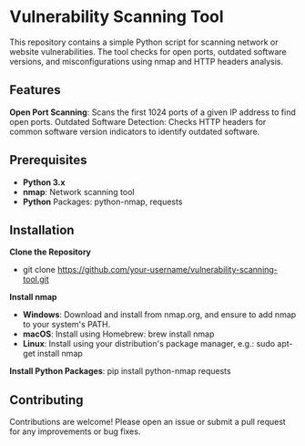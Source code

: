 # Vulnerability Scanning Tool
This repository contains a simple Python script for scanning network or website vulnerabilities. The tool checks for open ports, outdated software versions, and misconfigurations using nmap and HTTP headers analysis.

## Features
**Open Port Scanning**: Scans the first 1024 ports of a given IP address to find open ports.
Outdated Software Detection: Checks HTTP headers for common software version indicators to identify outdated software.
## Prerequisites
- **Python 3.x**
- **nmap**: Network scanning tool
- **Python** Packages: python-nmap, requests

## Installation
**Clone the Repository**
- git clone https://github.com/your-username/vulnerability-scanning-tool.git

**Install nmap**

- **Windows**: Download and install from nmap.org, and ensure to add nmap to your system's PATH.
- **macOS**: Install using Homebrew:
brew install nmap
- **Linux**: Install using your distribution's package manager, e.g.:
sudo apt-get install nmap

**Install Python Packages**:
 pip install python-nmap requests

## Contributing
Contributions are welcome! Please open an issue or submit a pull request for any improvements or bug fixes.
